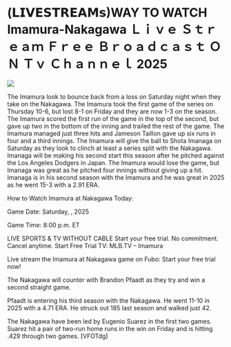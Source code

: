 # (𝗟𝗜𝗩𝗘𝗦𝗧𝗥𝗘𝗔𝗠𝘀)WAY TO WATCH Imamura-Nakagawa Ｌｉｖｅ Ｓｔｒｅａｍ Ｆｒｅｅ Ｂｒｏａｄｃａｓｔ ＯＮ Ｔｖ Ｃｈａｎｎｅｌ  2025  
  
  
[![](https://i.imgur.com/qSNzIqt.png)](https://movie.rssnews.media/RripcAB.php)  
  
The Imamura look to bounce back from a loss on Saturday night when they take on the Nakagawa. The Imamura took the first game of the series on Thursday 10-6, but lost 8-1 on Friday and they are now 1-3 on the season. The Imamura scored the first run of the game in the top of the second, but gave up two in the bottom of the inning and trailed the rest of the game. The Imamura managed just three hits and Jameson Taillon gave up six runs in four and a third innings. The Imamura will give the ball to Shota Imanaga on Saturday as they look to clinch at least a series split with the Nakagawa. Imanaga will be making his second start this season after he pitched against the Los Angeles Dodgers in Japan. The Imamura would lose the game, but Imanaga was great as he pitched four innings without giving up a hit. Imanaga is in his second season with the Imamura and he was great in 2025 as he went 15-3 with a 2.91 ERA.

How to Watch Imamura at Nakagawa Today:

Game Date: Saturday, , 2025

Game Time: 8:00 p.m. ET

LIVE SPORTS & TV WITHOUT CABLE
Start your free trial. No commitment. Cancel anytime.
Start Free Trial
TV: MLB.TV – Imamura

Live stream the Imamura at Nakagawa game on Fubo: Start your free trial now!

The Nakagawa will counter with Brandon Pfaadt as they try and win a second straight game.

Pfaadt is entering his third season with the Nakagawa. He went 11-10 in 2025 with a 4.71 ERA. He struck out 185 last season and walked just 42.

The Nakagawa have been led by Eugenio Suarez in the first two games. Suarez hit a pair of two-run home runs in the win on Friday and is hitting .429 through two games. [VFOTdg]